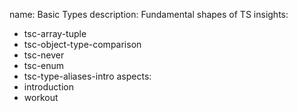 name: Basic Types
description: Fundamental shapes of TS
insights:
  - tsc-array-tuple
  - tsc-object-type-comparison
  - tsc-never
  - tsc-enum
  - tsc-type-aliases-intro
aspects:
  - introduction
  - workout
